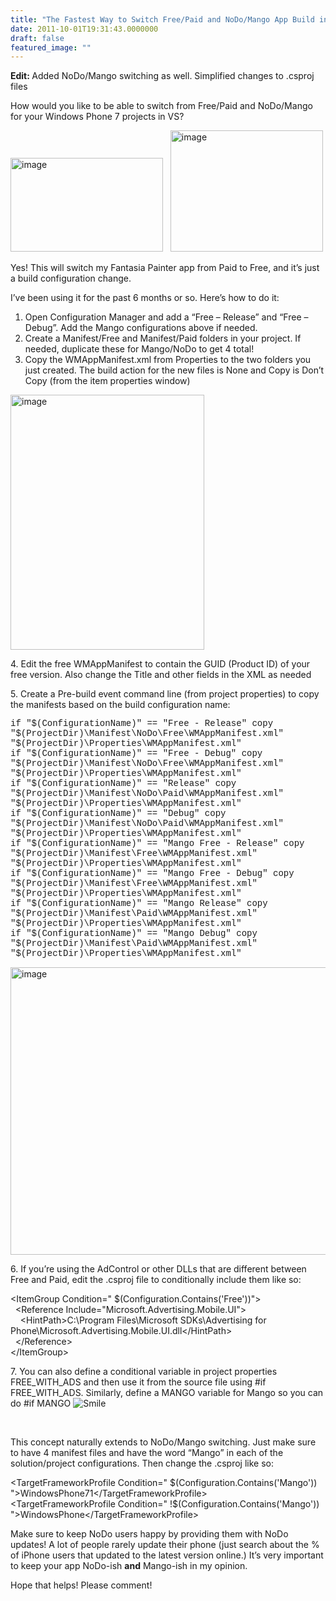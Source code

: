 ```yaml
---
title: "The Fastest Way to Switch Free/Paid and NoDo/Mango App Build in Visual Studio"
date: 2011-10-01T19:31:43.0000000
draft: false
featured_image: ""
---
```


<p><strong>Edit: </strong>Added NoDo/Mango switching as well. Simplified changes to .csproj files</p>  <p>How would you like to be able to switch from Free/Paid and NoDo/Mango&#160; for your Windows Phone 7 projects in VS?</p>  <p><a href="/image_37.png"><img style="background-image: none; border-right-width: 0px; padding-left: 0px; padding-right: 0px; display: inline; border-top-width: 0px; border-bottom-width: 0px; border-left-width: 0px; padding-top: 0px" title="image" border="0" alt="image" src="/image_thumb_36.png" width="244" height="150" /></a>&#160;&#160; <a href="/image_40.png"><img style="background-image: none; border-bottom: 0px; border-left: 0px; padding-left: 0px; padding-right: 0px; display: inline; border-top: 0px; border-right: 0px; padding-top: 0px" title="image" border="0" alt="image" src="/image_thumb_39.png" width="244" height="194" /></a></p>  <p>Yes! This will switch my Fantasia Painter app from Paid to Free, and it’s just a build configuration change.</p>  <p>I’ve been using it for the past 6 months or so. Here’s how to do it:</p>  <ol>   <li>Open Configuration Manager and add a “Free – Release” and “Free – Debug”. Add the Mango configurations above if needed.</li>    <li>Create a Manifest/Free and Manifest/Paid folders in your project. If needed, duplicate these for Mango/NoDo to get 4 total!</li>    <li>Copy the WMAppManifest.xml from Properties to the two folders you just created. The build action for the new files is None and Copy is Don’t Copy (from the item properties window) </li> </ol>  <p><a href="/image_41.png"><img style="background-image: none; border-bottom: 0px; border-left: 0px; padding-left: 0px; padding-right: 0px; display: inline; border-top: 0px; border-right: 0px; padding-top: 0px" title="image" border="0" alt="image" src="/image_thumb_40.png" width="310" height="408" /></a></p>  <p>4. Edit the free WMAppManifest to contain the GUID (Product ID) of your free version. Also change the Title and other fields in the XML as needed</p>  <p>5. Create a Pre-build event command line (from project properties) to copy the manifests based on the build configuration name:</p>  <p><font face="Courier New">if &quot;$(ConfigurationName)&quot; == &quot;Free - Release&quot; copy &quot;$(ProjectDir)\Manifest\NoDo\Free\WMAppManifest.xml&quot; &quot;$(ProjectDir)\Properties\WMAppManifest.xml&quot;     <br />if &quot;$(ConfigurationName)&quot; == &quot;Free - Debug&quot; copy &quot;$(ProjectDir)\Manifest\NoDo\Free\WMAppManifest.xml&quot; &quot;$(ProjectDir)\Properties\WMAppManifest.xml&quot;      <br />if &quot;$(ConfigurationName)&quot; == &quot;Release&quot; copy &quot;$(ProjectDir)\Manifest\NoDo\Paid\WMAppManifest.xml&quot; &quot;$(ProjectDir)\Properties\WMAppManifest.xml&quot;      <br />if &quot;$(ConfigurationName)&quot; == &quot;Debug&quot; copy &quot;$(ProjectDir)\Manifest\NoDo\Paid\WMAppManifest.xml&quot; &quot;$(ProjectDir)\Properties\WMAppManifest.xml&quot;      <br />if &quot;$(ConfigurationName)&quot; == &quot;Mango Free - Release&quot; copy &quot;$(ProjectDir)\Manifest\Free\WMAppManifest.xml&quot; &quot;$(ProjectDir)\Properties\WMAppManifest.xml&quot;      <br />if &quot;$(ConfigurationName)&quot; == &quot;Mango Free - Debug&quot; copy &quot;$(ProjectDir)\Manifest\Free\WMAppManifest.xml&quot; &quot;$(ProjectDir)\Properties\WMAppManifest.xml&quot;      <br />if &quot;$(ConfigurationName)&quot; == &quot;Mango Release&quot; copy &quot;$(ProjectDir)\Manifest\Paid\WMAppManifest.xml&quot; &quot;$(ProjectDir)\Properties\WMAppManifest.xml&quot;      <br />if &quot;$(ConfigurationName)&quot; == &quot;Mango Debug&quot; copy &quot;$(ProjectDir)\Manifest\Paid\WMAppManifest.xml&quot; &quot;$(ProjectDir)\Properties\WMAppManifest.xml&quot;</font></p>  <p><a href="/image_39.png"><img style="background-image: none; border-right-width: 0px; padding-left: 0px; padding-right: 0px; display: inline; border-top-width: 0px; border-bottom-width: 0px; border-left-width: 0px; padding-top: 0px" title="image" border="0" alt="image" src="/image_thumb_38.png" width="652" height="460" /></a></p>  <p>6. If you’re using the AdControl or other DLLs that are different between Free and Paid, edit the .csproj file to conditionally include them like so:</p>  <p>&lt;ItemGroup Condition=&quot; $(Configuration.Contains('Free'))&quot;&gt;   <br />&#160; &lt;Reference Include=&quot;Microsoft.Advertising.Mobile.UI&quot;&gt;    <br />&#160;&#160;&#160; &lt;HintPath&gt;C:\Program Files\Microsoft SDKs\Advertising for Phone\Microsoft.Advertising.Mobile.UI.dll&lt;/HintPath&gt;    <br />&#160; &lt;/Reference&gt;    <br />&lt;/ItemGroup&gt;</p>  <p>7. You can also define a conditional variable in project properties FREE_WITH_ADS and then use it from the source file using #if FREE_WITH_ADS. Similarly, define a MANGO variable for Mango so you can do #if MANGO <img style="border-bottom-style: none; border-left-style: none; border-top-style: none; border-right-style: none" class="wlEmoticon wlEmoticon-smile" alt="Smile" src="/wlEmoticon-smile_9.png" /></p>  <p>&#160;</p>  <p>This concept naturally extends to NoDo/Mango switching. Just make sure to have 4 manifest files and have the word “Mango” in each of the solution/project configurations. Then change the .csproj like so:</p>  <p>&lt;TargetFrameworkProfile Condition=&quot; $(Configuration.Contains('Mango')) &quot;&gt;WindowsPhone71&lt;/TargetFrameworkProfile&gt;   <br />&lt;TargetFrameworkProfile Condition=&quot; !$(Configuration.Contains('Mango')) &quot;&gt;WindowsPhone&lt;/TargetFrameworkProfile&gt;</p>  <p>Make sure to keep NoDo users happy by providing them with NoDo updates! A lot of people rarely update their phone (just search about the % of iPhone users that updated to the latest version online.) It’s very important to keep your app NoDo-ish <strong>and</strong> Mango-ish in my opinion.</p>  <p>Hope that helps! Please comment!</p>
